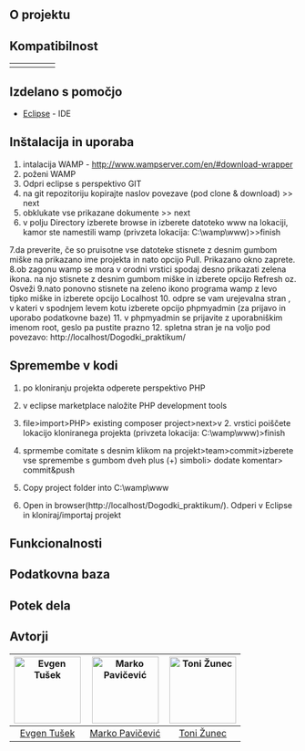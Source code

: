 







## O projektu


## Kompatibilnost

|               |  ||||
| ----------------- |------|------|------|------|
|             | ||||



## Izdelano s pomočjo

* [Eclipse](https://www.jetbrains.com/idea/) - IDE



## Inštalacija in uporaba

1. intalacija WAMP - http://www.wampserver.com/en/#download-wrapper
2. poženi WAMP
3. Odpri eclipse s perspektivo GIT
4. na git repozitoriju kopirajte naslov povezave (pod clone & download) >> next
5. obklukate vse prikazane dokumente >> next
6. v polju Directory izberete browse in izberete datoteko www na lokaciji, kamor ste namestili wamp (privzeta lokacija: C:\wamp\www)>>finish

7.da preverite, če so pruisotne vse datoteke stisnete z desnim gumbom miške na prikazano ime projekta in nato opcijo Pull. Prikazano okno zaprete.
8.ob zagonu wamp se mora v orodni vrstici spodaj desno prikazati zelena ikona. na njo stisnete z desnim gumbom miške in izberete opcijo Refresh oz. Osveži
9.nato ponovno stisnete na zeleno ikono programa wamp z levo tipko miške in izberete opcijo Localhost
10. odpre se vam urejevalna stran , v kateri v spodnjem levem kotu izberete opcijo phpmyadmin (za prijavo in uporabo podatkovne baze)
11. v phpmyadmin se prijavite z uporabniškim imenom root, geslo pa pustite prazno
12. spletna stran je na voljo pod povezavo: http://localhost/Dogodki_praktikum/

## Spremembe v kodi
1. po kloniranju projekta odperete perspektivo PHP
2. v eclipse marketplace naložite PHP development tools
3. file>import>PHP> existing composer project>next>v 2. vrstici poiščete lokacijo kloniranega projekta (privzeta lokacija: C:\wamp\www)>finish
4. sprmembe comitate s desnim klikom na projekt>team>commit>izberete vse spremembe s gumbom dveh plus (+) simboli> dodate komentar> commit&push



3. Copy project folder into C:\wamp\www
4. Open in browser(http://localhost/Dogodki_praktikum/).
Odperi v Eclipse in kloniraj/importaj projekt

## Funkcionalnosti








## Podatkovna baza


## Potek dela

## Avtorji
[<img alt="Evgen Tušek" src="https://avatars2.githubusercontent.com/u/39327068?s=460&v=4" width="117">](https://github.com/EvgennT)|[<img alt="Marko Pavičević" src="https://avatars2.githubusercontent.com/u/33724686?s=460&v=4" width="117">](https://github.com/PavicevicMarko)|[<img alt="Toni Žunec" src="https://avatars1.githubusercontent.com/u/33753063?s=460&v=4" width="117">](https://github.com/ZunecToni)|
:---: |:---: |:---: |
[Evgen Tušek](https://github.com/EvgennT) |[Marko Pavičević](https://github.com/PavicevicMarko) |[Toni Žunec](https://github.com/ZunecToni) |







